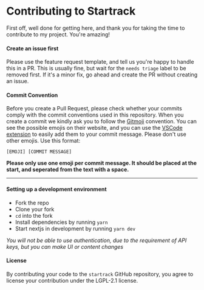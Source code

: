 # Contributing to Startrack
First off, well done for getting here, and thank you for taking the time to contribute to my project. You're amazing!

#### Create an issue first
Please use the feature request template, and tell us you're happy to handle this in a PR. This is usually fine, but wait for the `needs triage` label to be removed first. If it's a minor fix, go ahead and create the PR without creating an issue.

#### Commit Convention
Before you create a Pull Request, please check whether your commits comply with the commit conventions used in this repository. When you create a commit we kindly ask you to follow the [Gitmoji](https://gitmoji.dev/) convention. You can see the possible emojis on their website, and you can use the [VSCode extension](https://marketplace.visualstudio.com/items?itemName=seatonjiang.gitmoji-vscode) to easily add them to your commit message. Please don't use other emojis. Use this format:
```
[EMOJI] [COMMIT MESSAGE]
```
**Please only use one emoji per commit message. It should be placed at the start, and seperated from the text with a space.**

---
#### Setting up a development environment
- Fork the repo
- Clone your fork
- `cd` into the fork
- Install dependencies by running `yarn`
- Start nextjs in development by running `yarn dev`

*You will not be able to use authentication, due to the requirement of API keys, but you can make UI or content changes*

#### License
By contributing your code to the `startrack` GitHub repository, you agree to license your contribution under the LGPL-2.1 license.

